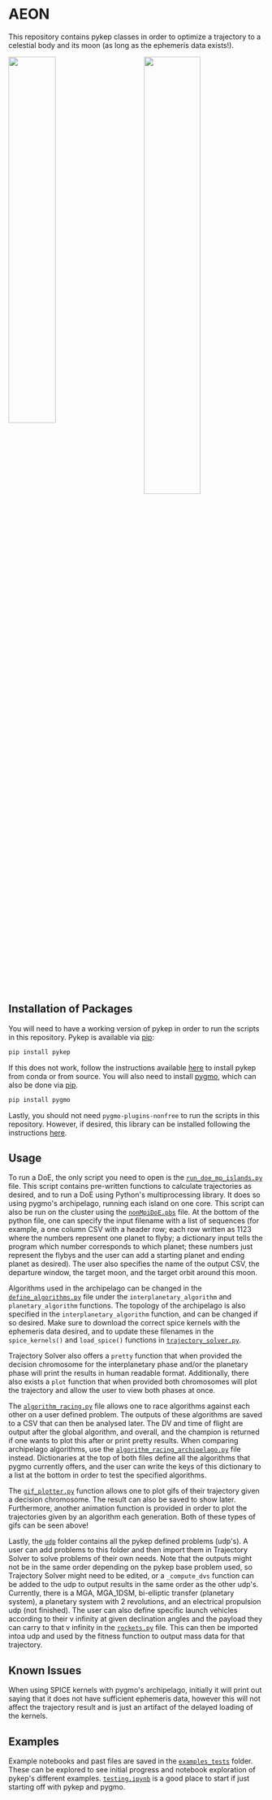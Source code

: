 # AEON
This repository contains pykep classes in order to optimize a trajectory to a celestial body and its moon (as long as the ephemeris data exists!).

<img align="left" width="43%" src="results/EVEES.gif">
<img align="right" width="47%" src="results/de1220_300.gif">
<br clear="both"/>

## Installation of Packages
You will need to have a working version of pykep in order to run the scripts in this repository. Pykep is available via [pip](https://pip.pypa.io/en/stable/):
```bash
pip install pykep
```
If this does not work, follow the instructions available [here](https://esa.github.io/pykep/installation.html) to install pykep from conda or from source. You will also need to install [pygmo](https://esa.github.io/pygmo2/install.html), which can also be done via [pip](https://pip.pypa.io/en/stable/).
```bash
pip install pygmo
```
Lastly, you should not need ```pygmo-plugins-nonfree``` to run the scripts in this repository. However, if desired, this library can be installed following the instructions [here](https://anaconda.org/conda-forge/pygmo_plugins_nonfree). 

## Usage
To run a DoE, the only script you need to open is the [```run_doe_mp_islands.py```](run_doe_mp_islands.py) file. This script contains pre-written functions to calculate trajectories as desired, and to run a DoE using Python's multiprocessing library. It does so using pygmo's archipelago, running each island on one core. This script can also be run on the cluster using the [```nonMpiDoE.pbs```](nonMpiDoE.pbs) file. At the bottom of the python file, one can specify the input filename with a list of sequences (for example, a one column CSV with a header row; each row written as 1123 where the numbers represent one planet to flyby; a dictionary input tells the program which number corresponds to which planet; these numbers just represent the flybys and the user can add a starting planet and ending planet as desired). The user also specifies the name of the output CSV, the departure window, the target moon, and the target orbit around this moon. 

Algorithms used in the archipelago can be changed in the [```define_algorithms.py```](define_algorithms.py) file under the ```interplanetary_algorithm``` and ```planetary_algorithm``` functions. The topology of the archipelago is also specified in the ```interplanetary_algorithm``` function, and can be changed if so desired. Make sure to download the correct spice kernels with the ephemeris data desired, and to update these filenames in the ```spice_kernels()``` and ```load_spice()``` functions in [```trajectory_solver.py```](trajectory_solver.py). 

Trajectory Solver also offers a ```pretty``` function that when provided the decision chromosome for the interplanetary phase and/or the planetary phase will print the results in human readable format. Additionally, there also exists a ```plot``` function that when provided both chromosomes will plot the trajectory and allow the user to view both phases at once. 

The [```algorithm_racing.py```](algorithm_racing.py) file allows one to race algorithms against each other on a user defined problem. The outputs of these algorithms are saved to a CSV that can then be analysed later. The DV and time of flight are output after the global algorithm, and overall, and the champion is returned if one wants to plot this after or print pretty results. When comparing archipelago algorithms, use the [```algorithm_racing_archipelago.py```](algorithm_racing_archipelago.py) file instead. Dictionaries at the top of both files define all the algorithms that pygmo currently offers, and the user can write the keys of this dictionary to a list at the bottom in order to test the specified algorithms. 

The [```gif_plotter.py```](gif_plotter.py) function allows one to plot gifs of their trajectory given a decision chromosome. The result can also be saved to show later. Furthermore, another animation function is provided in order to plot the trajectories given by an algorithm each generation. Both of these types of gifs can be seen above!

Lastly, the [```udp```](udps/) folder contains all the pykep defined problems (udp's). A user can add problems to this folder and then import them in Trajectory Solver to solve problems of their own needs. Note that the outputs might not be in the same order depending on the pykep base problem used, so Trajectory Solver might need to be edited, or a ```_compute_dvs``` function can be added to the udp to output results in the same order as the other udp's. Currently, there is a MGA, MGA_1DSM, bi-elliptic transfer (planetary system), a planetary system with 2 revolutions, and an electrical propulsion udp (not finished). The user can also define specific launch vehicles according to their v infinity at given declination angles and the payload they can carry to that v infinity in the [```rockets.py```](udps/rockets.py) file. This can then be imported intoa udp and used by the fitness function to output mass data for that trajectory. 

## Known Issues
When using SPICE kernels with pygmo's archipelago, initially it will print out saying that it does not have sufficient ephemeris data, however this will not affect the trajectory result and is just an artifact of the delayed loading of the kernels. 

## Examples
Example notebooks and past files are saved in the [```examples_tests```](examples_tests/) folder. These can be explored to see initial progress and notebook exploration of pykep's different examples. [```testing.ipynb```](examples_tests/testing.ipynb) is a good place to start if just starting off with pykep and pygmo.
